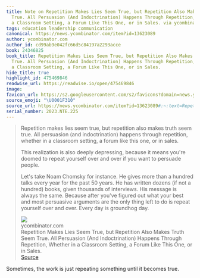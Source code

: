 ```yaml
---
title: Note on Repetition Makes Lies Seem True, but Repetition Also Makes Truth Seem
  True. All Persuasion (And Indoctrination) Happens Through Repetition, Whether in
  a Classroom Setting, a Forum Like This One, or in Sales. via ycombinator.com
tags: education leadership communication
canonical: https://news.ycombinator.com/item?id=13623089
author: ycombinator.com
author_id: cd99ab9e042fc66d5c84197a2293acce
book: 24346825
book_title: Repetition Makes Lies Seem True, but Repetition Also Makes Truth Seem
  True. All Persuasion (And Indoctrination) Happens Through Repetition, Whether in
  a Classroom Setting, a Forum Like This One, or in Sales.
hide_title: true
highlight_id: 475469846
readwise_url: https://readwise.io/open/475469846
image:
favicon_url: https://s2.googleusercontent.com/s2/favicons?domain=news.ycombinator.com
source_emoji: "\U0001F310"
source_url: https://news.ycombinator.com/item?id=13623089#:~:text=Repetition%20makes%20lies,is%20groundhog%20day.
serial_number: 2023.NTE.225
---
```

> Repetition makes lies seem true, but repetition also makes truth seem true. All persuasion (and indoctrination) happens through repetition, whether in a classroom setting, a forum like this one, or in sales.
> 
> This realization is also deeply depressing, because it means you're doomed to repeat yourself over and over if you want to persuade people.
> 
> Let's take Noam Chomsky for instance. He gives more than a hundred talks every year for the past 50 years. He has written dozens (if not a hundred) books, given thousands of interviews. His message is always the same. Because after you've figured out what your best and most persuasive arguments are the only thing left to do is repeat yourself over and over. Every day is groundhog day.
> <div class="quoteback-footer"><div class="quoteback-avatar"><img class="mini-favicon" src="https://s2.googleusercontent.com/s2/favicons?domain=news.ycombinator.com"></div><div class="quoteback-metadata"><div class="metadata-inner"><span style="display:none">FROM:</span><div aria-label="ycombinator.com" class="quoteback-author"> ycombinator.com</div><div aria-label="Repetition Makes Lies Seem True, but Repetition Also Makes Truth Seem True. All Persuasion (And Indoctrination) Happens Through Repetition, Whether in a Classroom Setting, a Forum Like This One, or in Sales." class="quoteback-title"> Repetition Makes Lies Seem True, but Repetition Also Makes Truth Seem True. All Persuasion (And Indoctrination) Happens Through Repetition, Whether in a Classroom Setting, a Forum Like This One, or in Sales.</div></div></div><div class="quoteback-backlink"><a target="_blank" aria-label="go to the full text of this quotation" rel="noopener" href="https://news.ycombinator.com/item?id=13623089#:~:text=Repetition%20makes%20lies,is%20groundhog%20day." class="quoteback-arrow"> Source</a></div></div>

Sometimes, the work is just repeating something until it becomes true.